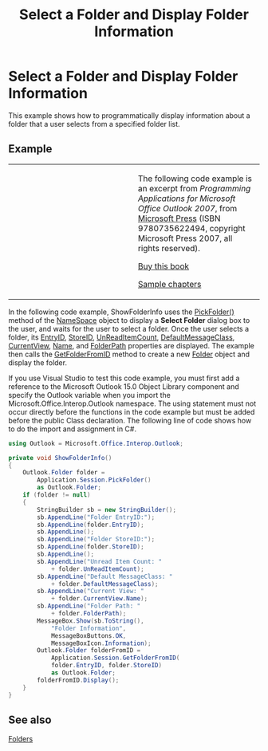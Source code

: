 ﻿---
title: 'Select a Folder and Display Folder Information'
TOCTitle: 'Select a Folder and Display Folder Information'
ms:assetid: 737b19bc-1efd-4ddb-86d0-72b3ab8eaf8c
ms:mtpsurl: https://msdn.microsoft.com/en-us/library/Ff184616(v=office.15)
ms:contentKeyID: 55119859
ms.date: 07/24/2014
mtps_version: v=office.15
dev_langs:
- csharp
---

# Select a Folder and Display Folder Information

This example shows how to programmatically display information about a folder that a user selects from a specified folder list.

## Example

<table>
<colgroup>
<col style="width: 50%" />
<col style="width: 50%" />
</colgroup>
<tbody>
<tr class="odd">
<td><p></p></td>
<td><p>The following code example is an excerpt from <em>Programming Applications for Microsoft Office Outlook 2007</em>, from <a href="http://www.microsoft.com/learning/books/default.mspx">Microsoft Press</a> (ISBN 9780735622494, copyright Microsoft Press 2007, all rights reserved).</p>
<p><a href="http://www.amazon.com/gp/product/0735622493?ie=utf8%26tag=msmsdn-20%26linkcode=as2%26camp=1789%26creative=9325%26creativeasin=0735622493">Buy this book</a></p>
<p><a href="https://msdn.microsoft.com/en-us/library/cc513844(v=office.15)">Sample chapters</a></p></td>
</tr>
</tbody>
</table>


In the following code example, ShowFolderInfo uses the [PickFolder()](https://msdn.microsoft.com/en-us/library/bb623484\(v=office.15\)) method of the [NameSpace](https://msdn.microsoft.com/en-us/library/bb645857\(v=office.15\)) object to display a **Select Folder** dialog box to the user, and waits for the user to select a folder. Once the user selects a folder, its [EntryID](https://msdn.microsoft.com/en-us/library/bb646192\(v=office.15\)), [StoreID](https://msdn.microsoft.com/en-us/library/bb612609\(v=office.15\)), [UnReadItemCount](https://msdn.microsoft.com/en-us/library/bb610138\(v=office.15\)), [DefaultMessageClass](https://msdn.microsoft.com/en-us/library/bb646541\(v=office.15\)), [CurrentView](https://msdn.microsoft.com/en-us/library/bb612411\(v=office.15\)), [Name](https://msdn.microsoft.com/en-us/library/bb623727\(v=office.15\)), and [FolderPath](https://msdn.microsoft.com/en-us/library/bb647409\(v=office.15\)) properties are displayed. The example then calls the [GetFolderFromID](https://msdn.microsoft.com/en-us/library/bb647784\(v=office.15\)) method to create a new [Folder](https://msdn.microsoft.com/en-us/library/bb645774\(v=office.15\)) object and display the folder.

If you use Visual Studio to test this code example, you must first add a reference to the Microsoft Outlook 15.0 Object Library component and specify the Outlook variable when you import the Microsoft.Office.Interop.Outlook namespace. The using statement must not occur directly before the functions in the code example but must be added before the public Class declaration. The following line of code shows how to do the import and assignment in C\#.

``` csharp
using Outlook = Microsoft.Office.Interop.Outlook;
```

``` csharp
private void ShowFolderInfo()
{
    Outlook.Folder folder =
        Application.Session.PickFolder()
        as Outlook.Folder;
    if (folder != null)
    {
        StringBuilder sb = new StringBuilder();
        sb.AppendLine("Folder EntryID:");
        sb.AppendLine(folder.EntryID);
        sb.AppendLine();
        sb.AppendLine("Folder StoreID:");
        sb.AppendLine(folder.StoreID);
        sb.AppendLine();
        sb.AppendLine("Unread Item Count: "
            + folder.UnReadItemCount);
        sb.AppendLine("Default MessageClass: "
            + folder.DefaultMessageClass);
        sb.AppendLine("Current View: "
            + folder.CurrentView.Name);
        sb.AppendLine("Folder Path: "
            + folder.FolderPath);
        MessageBox.Show(sb.ToString(),
            "Folder Information",
            MessageBoxButtons.OK,
            MessageBoxIcon.Information);
        Outlook.Folder folderFromID =
            Application.Session.GetFolderFromID(
            folder.EntryID, folder.StoreID)
            as Outlook.Folder;
        folderFromID.Display();
    }
}
```

## See also



[Folders](folders.md)

